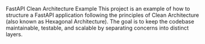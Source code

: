 FastAPI Clean Architecture Example
This project is an example of how to structure a FastAPI application following the principles of Clean Architecture (also known as Hexagonal Architecture). The goal is to keep the codebase maintainable, testable, and scalable by separating concerns into distinct layers.